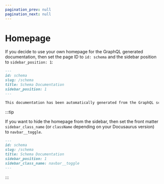 ```yaml
---
pagination_prev: null
pagination_next: null
---
```


# Homepage

If you decide to use your own homepage for the GraphQL generated documentation, then set the page ID to `id: schema` and the sidebar position to `sidebar_position: 1`:

```markdown {2,5}
---
id: schema
slug: /schema
title: Schema Documentation
sidebar_position: 1
---

This documentation has been automatically generated from the GraphQL schema.
```

:::tip

If you want to hide the homepage from the sidebar, then set the front matter `sidebar_class_name` (or `className` depending on your Docusaurus version) to `navbar__toggle`.

```markdown {6}
---
id: schema
slug: /schema
title: Schema Documentation
sidebar_position: 1
sidebar_class_name: navbar__toggle
---
```


:::

